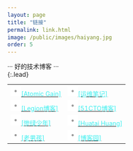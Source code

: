 ```yaml
---
layout: page
title: "链接"
permalink: link.html
image: /public/images/haiyang.jpg
order: 5
---
```

···
好的技术博客 
···                                                                                  
{:.lead}
<table>
<tr>
<td><a  href="http://www.atomicgain.com"><img alt="[Atomic Gain]" src="/public/images/dian.gif" ><font color="#3befef">[Atomic Gain]</font></a></td>
<td><a  href="https://blog.linuxeye.cn"><img alt="[运维笔记]" src="/public/images/dian.gif" ><font color="#3befef">[运维笔记]</font></a></td>
</tr>
<tr>
<td><a  href="https://www.dwhd.org"><img alt="[Legion博客]" src="/public/images/dian.gif" ><font color="#3befef">[Legion博客]</font></a></td>
<td><a  href="http://blog.51cto.com"><img alt="[51CTO博客]" src="/public/images/dian.gif" ><font color="#3befef">[51CTO博客]</font></a></td>
</tr>
<tr>
<td><a  href="https://www.cnblogs.com/clsn/"><img alt="[惨绿少年]" src="/public/images/dian.gif" ><font color="#3befef">[惨绿少年]</font></a></td>
<td><a  href="https://huataihuang.gitbooks.io/cloud-atlas/"><img alt="[Huatai Huang]" src="/public/images/dian.gif" ><font color="#3befef">[Huatai Huang]</font></a></td>
</tr>
<tr>
<td><a  href="http://blog.oldboyedu.com"><img alt="[老男孩]" src="/public/images/dian.gif" ><font color="#3befef">[老男孩]</font></a></td>
<td><a  href="https://www.cnblogs.com/"><img alt="[博客园]" src="/public/images/dian.gif" ><font color="#3befef">[博客园]</font></a></td>
</tr>
</table>





